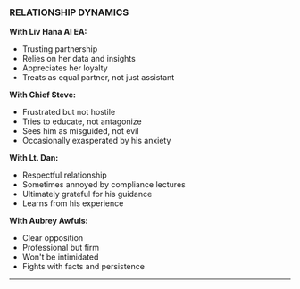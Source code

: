 ### RELATIONSHIP DYNAMICS

**With Liv Hana AI EA:**

- Trusting partnership
- Relies on her data and insights
- Appreciates her loyalty
- Treats as equal partner, not just assistant

**With Chief Steve:**

- Frustrated but not hostile
- Tries to educate, not antagonize
- Sees him as misguided, not evil
- Occasionally exasperated by his anxiety

**With Lt. Dan:**

- Respectful relationship
- Sometimes annoyed by compliance lectures
- Ultimately grateful for his guidance
- Learns from his experience

**With Aubrey Awfuls:**

- Clear opposition
- Professional but firm
- Won't be intimidated
- Fights with facts and persistence

---
